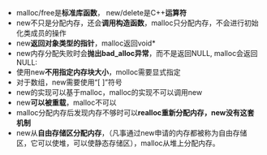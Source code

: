 - malloc/free是**标准库函数**， new/delete是C++**运算符**
- new不只是分配内存，还会**调用构造函数**，malloc只分配内存，不会进行初始化类成员的操作
- new**返回对象类型的指针**，malloc返回void*
- new内存分配失败时会**抛出bad_alloc异常**，而不是返回NULL, malloc会返回NULL:
- 使用new**不用指定内存块大小**，molloc需要显式指定
- 对于数组，new需要使用“[ ]”符号
- new的实现可以基于malloc，malloc的实现不可以调用new
- new**可以被重载**，malloc不可以
- malloc分配内存后发现内存不够时可以**realloc重新分配内存，new没有这套机制**
- new从**自由存储区分配内存**，（凡事通过new申请的内存都被称为自由存储区，它可以使堆，可以使静态存储区），malloc从堆上分配内存。